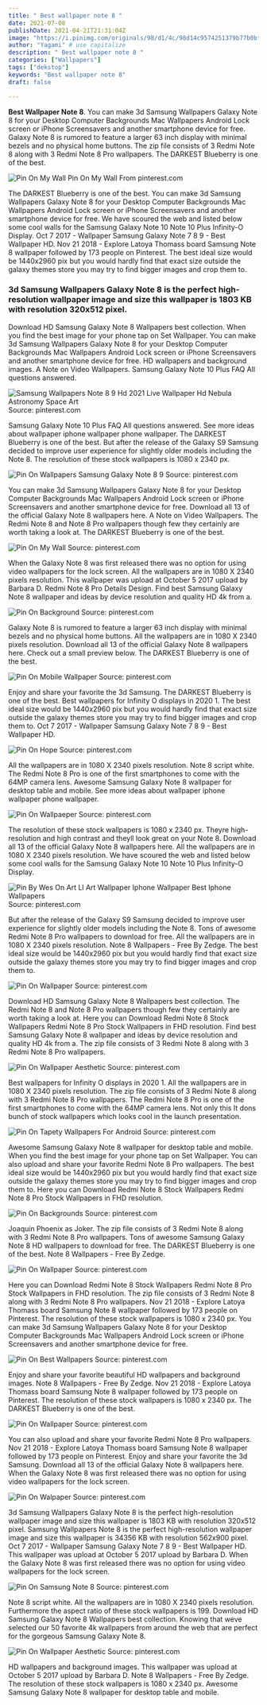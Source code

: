 ```yaml
---
title: " Best wallpaper note 8 "
date: 2021-07-08
publishDate: 2021-04-21T21:31:04Z
image: "https://i.pinimg.com/originals/98/d1/4c/98d14c9574251379b77b0bf50363635e.png"
author: "Yagami" # use capitalize
description: " Best wallpaper note 8 "
categories: ["Wallpapers"]
tags: ["dekstop"]
keywords: "Best wallpaper note 8"
draft: false

---
```



**Best Wallpaper Note 8**. You can make 3d Samsung Wallpapers Galaxy Note 8 for your Desktop Computer Backgrounds Mac Wallpapers Android Lock screen or iPhone Screensavers and another smartphone device for free. Galaxy Note 8 is rumored to feature a larger 63 inch display with minimal bezels and no physical home buttons. The zip file consists of 3 Redmi Note 8 along with 3 Redmi Note 8 Pro wallpapers. The DARKEST Blueberry is one of the best.

![Pin On My Wall](https://i.pinimg.com/236x/47/84/8d/47848d931832aec3504c969aae9e7c12.jpg "Pin On My Wall")
Pin On My Wall From pinterest.com


The DARKEST Blueberry is one of the best. You can make 3d Samsung Wallpapers Galaxy Note 8 for your Desktop Computer Backgrounds Mac Wallpapers Android Lock screen or iPhone Screensavers and another smartphone device for free. We have scoured the web and listed below some cool walls for the Samsung Galaxy Note 10 Note 10 Plus Infinity-O Display. Oct 7 2017 - Wallpaper Samsung Galaxy Note 7 8 9 - Best Wallpaper HD. Nov 21 2018 - Explore Latoya Thomass board Samsung Note 8 wallpaper followed by 173 people on Pinterest. The best ideal size would be 1440x2960 pix but you would hardly find that exact size outside the galaxy themes store you may try to find bigger images and crop them to.

### 3d Samsung Wallpapers Galaxy Note 8 is the perfect high-resolution wallpaper image and size this wallpaper is 1803 KB with resolution 320x512 pixel.

Download HD Samsung Galaxy Note 8 Wallpapers best collection. When you find the best image for your phone tap on Set Wallpaper. You can make 3d Samsung Wallpapers Galaxy Note 8 for your Desktop Computer Backgrounds Mac Wallpapers Android Lock screen or iPhone Screensavers and another smartphone device for free. HD wallpapers and background images. A Note on Video Wallpapers. Samsung Galaxy Note 10 Plus FAQ All questions answered.


![Samsung Wallpapers Note 8 9 Hd 2021 Live Wallpaper Hd Nebula Astronomy Space Art](https://i.pinimg.com/originals/d6/8f/90/d68f90b4999b50f2243f2095901c2b47.jpg "Samsung Wallpapers Note 8 9 Hd 2021 Live Wallpaper Hd Nebula Astronomy Space Art")
Source: pinterest.com

Samsung Galaxy Note 10 Plus FAQ All questions answered. See more ideas about wallpaper iphone wallpaper phone wallpaper. The DARKEST Blueberry is one of the best. But after the release of the Galaxy S9 Samsung decided to improve user experience for slightly older models including the Note 8. The resolution of these stock wallpapers is 1080 x 2340 px.

![Pin On Wallpapers Samsung Galaxy Note 8 9](https://i.pinimg.com/originals/39/8c/d1/398cd146f0de126cf18c381d9de78f3c.jpg "Pin On Wallpapers Samsung Galaxy Note 8 9")
Source: pinterest.com

You can make 3d Samsung Wallpapers Galaxy Note 8 for your Desktop Computer Backgrounds Mac Wallpapers Android Lock screen or iPhone Screensavers and another smartphone device for free. Download all 13 of the official Galaxy Note 8 wallpapers here. A Note on Video Wallpapers. The Redmi Note 8 and Note 8 Pro wallpapers though few they certainly are worth taking a look at. The DARKEST Blueberry is one of the best.

![Pin On My Wall](https://i.pinimg.com/236x/47/84/8d/47848d931832aec3504c969aae9e7c12.jpg "Pin On My Wall")
Source: pinterest.com

When the Galaxy Note 8 was first released there was no option for using video wallpapers for the lock screen. All the wallpapers are in 1080 X 2340 pixels resolution. This wallpaper was upload at October 5 2017 upload by Barbara D. Redmi Note 8 Pro Details Design. Find best Samsung Galaxy Note 8 wallpaper and ideas by device resolution and quality HD 4k from a.

![Pin On Background](https://i.pinimg.com/originals/cb/89/f2/cb89f2f7a01fffac9e82672e59e3980f.jpg "Pin On Background")
Source: pinterest.com

Galaxy Note 8 is rumored to feature a larger 63 inch display with minimal bezels and no physical home buttons. All the wallpapers are in 1080 X 2340 pixels resolution. Download all 13 of the official Galaxy Note 8 wallpapers here. Check out a small preview below. The DARKEST Blueberry is one of the best.

![Pin On Mobile Wallpaper](https://i.pinimg.com/originals/01/66/00/016600b9774d762aced61a119b27d112.png "Pin On Mobile Wallpaper")
Source: pinterest.com

Enjoy and share your favorite the 3d Samsung. The DARKEST Blueberry is one of the best. Best wallpapers for Infinity O displays in 2020 1. The best ideal size would be 1440x2960 pix but you would hardly find that exact size outside the galaxy themes store you may try to find bigger images and crop them to. Oct 7 2017 - Wallpaper Samsung Galaxy Note 7 8 9 - Best Wallpaper HD.

![Pin On Hope](https://i.pinimg.com/originals/d2/f2/08/d2f208f0fe985c26102e557dbde24706.jpg "Pin On Hope")
Source: pinterest.com

All the wallpapers are in 1080 X 2340 pixels resolution. Note 8 script white. The Redmi Note 8 Pro is one of the first smartphones to come with the 64MP camera lens. Awesome Samsung Galaxy Note 8 wallpaper for desktop table and mobile. See more ideas about wallpaper iphone wallpaper phone wallpaper.

![Pin On Wallpaeper](https://i.pinimg.com/originals/a6/5f/fa/a65ffab42cd5189699f4e88652e1be42.jpg "Pin On Wallpaeper")
Source: pinterest.com

The resolution of these stock wallpapers is 1080 x 2340 px. Theyre high-resolution and high contrast and theyll look great on your Note 8. Download all 13 of the official Galaxy Note 8 wallpapers here. All the wallpapers are in 1080 X 2340 pixels resolution. We have scoured the web and listed below some cool walls for the Samsung Galaxy Note 10 Note 10 Plus Infinity-O Display.

![Pin By Wes On Art Ll Art Wallpaper Iphone Wallpaper Best Iphone Wallpapers](https://i.pinimg.com/originals/7d/75/e0/7d75e053b6641e9a8e1cd9fdcbfb3421.jpg "Pin By Wes On Art Ll Art Wallpaper Iphone Wallpaper Best Iphone Wallpapers")
Source: pinterest.com

But after the release of the Galaxy S9 Samsung decided to improve user experience for slightly older models including the Note 8. Tons of awesome Redmi Note 8 Pro wallpapers to download for free. All the wallpapers are in 1080 X 2340 pixels resolution. Note 8 Wallpapers - Free By Zedge. The best ideal size would be 1440x2960 pix but you would hardly find that exact size outside the galaxy themes store you may try to find bigger images and crop them to.

![Pin On Wallpaper](https://i.pinimg.com/originals/09/ac/ce/09acce1703e6f09a4afb75f64af9f928.jpg "Pin On Wallpaper")
Source: pinterest.com

Download HD Samsung Galaxy Note 8 Wallpapers best collection. The Redmi Note 8 and Note 8 Pro wallpapers though few they certainly are worth taking a look at. Here you can Download Redmi Note 8 Stock Wallpapers Redmi Note 8 Pro Stock Wallpapers in FHD resolution. Find best Samsung Galaxy Note 8 wallpaper and ideas by device resolution and quality HD 4k from a. The zip file consists of 3 Redmi Note 8 along with 3 Redmi Note 8 Pro wallpapers.

![Pin On Wallpaper Aesthetic](https://i.pinimg.com/originals/34/a8/c2/34a8c2977ab6e09b05076e7a6c2c4774.jpg "Pin On Wallpaper Aesthetic")
Source: pinterest.com

Best wallpapers for Infinity O displays in 2020 1. All the wallpapers are in 1080 X 2340 pixels resolution. The zip file consists of 3 Redmi Note 8 along with 3 Redmi Note 8 Pro wallpapers. The Redmi Note 8 Pro is one of the first smartphones to come with the 64MP camera lens. Not only this It dons bunch of stock wallpapers which looks cool in the launch presentation.

![Pin On Tapety Wallpapers For Android](https://i.pinimg.com/originals/fa/86/12/fa86129770b8b57e71fe8a458bccdbcf.jpg "Pin On Tapety Wallpapers For Android")
Source: pinterest.com

Awesome Samsung Galaxy Note 8 wallpaper for desktop table and mobile. When you find the best image for your phone tap on Set Wallpaper. You can also upload and share your favorite Redmi Note 8 Pro wallpapers. The best ideal size would be 1440x2960 pix but you would hardly find that exact size outside the galaxy themes store you may try to find bigger images and crop them to. Here you can Download Redmi Note 8 Stock Wallpapers Redmi Note 8 Pro Stock Wallpapers in FHD resolution.

![Pin On Backgrounds](https://i.pinimg.com/originals/c4/bf/5f/c4bf5ff16bfc5ab0a434168153321d85.jpg "Pin On Backgrounds")
Source: pinterest.com

Joaquin Phoenix as Joker. The zip file consists of 3 Redmi Note 8 along with 3 Redmi Note 8 Pro wallpapers. Tons of awesome Samsung Galaxy Note 8 HD wallpapers to download for free. The DARKEST Blueberry is one of the best. Note 8 Wallpapers - Free By Zedge.

![Pin On Wallpaper](https://i.pinimg.com/originals/38/12/4e/38124ea51b67f46c49eb0d8ec303253b.jpg "Pin On Wallpaper")
Source: pinterest.com

Here you can Download Redmi Note 8 Stock Wallpapers Redmi Note 8 Pro Stock Wallpapers in FHD resolution. The zip file consists of 3 Redmi Note 8 along with 3 Redmi Note 8 Pro wallpapers. Nov 21 2018 - Explore Latoya Thomass board Samsung Note 8 wallpaper followed by 173 people on Pinterest. The resolution of these stock wallpapers is 1080 x 2340 px. You can make 3d Samsung Wallpapers Galaxy Note 8 for your Desktop Computer Backgrounds Mac Wallpapers Android Lock screen or iPhone Screensavers and another smartphone device for free.

![Pin On Best Wallpapers](https://i.pinimg.com/originals/f3/8f/8f/f38f8f51b6c6ed396627ae614d327d9c.png "Pin On Best Wallpapers")
Source: pinterest.com

Enjoy and share your favorite beautiful HD wallpapers and background images. Note 8 Wallpapers - Free By Zedge. Nov 21 2018 - Explore Latoya Thomass board Samsung Note 8 wallpaper followed by 173 people on Pinterest. The resolution of these stock wallpapers is 1080 x 2340 px. The DARKEST Blueberry is one of the best.

![Pin On Wallpaper](https://i.pinimg.com/originals/30/b7/44/30b744223d9f247e96a5a3e31b1e344f.png "Pin On Wallpaper")
Source: pinterest.com

You can also upload and share your favorite Redmi Note 8 Pro wallpapers. Nov 21 2018 - Explore Latoya Thomass board Samsung Note 8 wallpaper followed by 173 people on Pinterest. Enjoy and share your favorite the 3d Samsung. Download all 13 of the official Galaxy Note 8 wallpapers here. When the Galaxy Note 8 was first released there was no option for using video wallpapers for the lock screen.

![Pin On Walpaper](https://i.pinimg.com/originals/1a/e0/97/1ae0971c82127c97a6b85f38f287028e.png "Pin On Walpaper")
Source: pinterest.com

3d Samsung Wallpapers Galaxy Note 8 is the perfect high-resolution wallpaper image and size this wallpaper is 1803 KB with resolution 320x512 pixel. Samsung Wallpapers Note 8 is the perfect high-resolution wallpaper image and size this wallpaper is 34356 KB with resolution 562x900 pixel. Oct 7 2017 - Wallpaper Samsung Galaxy Note 7 8 9 - Best Wallpaper HD. This wallpaper was upload at October 5 2017 upload by Barbara D. When the Galaxy Note 8 was first released there was no option for using video wallpapers for the lock screen.

![Pin On Samsung Note 8](https://i.pinimg.com/736x/5d/98/fc/5d98fc5403163042db65d57f9260029e.jpg "Pin On Samsung Note 8")
Source: pinterest.com

Note 8 script white. All the wallpapers are in 1080 X 2340 pixels resolution. Furthermore the aspect ratio of these stock wallpapers is 199. Download HD Samsung Galaxy Note 8 Wallpapers best collection. Knowing that weve selected our 50 favorite 4k wallpapers from around the web that are perfect for the gorgeous Samsung Galaxy Note 8.

![Pin On Wallpaper Aesthetic](https://i.pinimg.com/originals/98/d1/4c/98d14c9574251379b77b0bf50363635e.png "Pin On Wallpaper Aesthetic")
Source: pinterest.com

HD wallpapers and background images. This wallpaper was upload at October 5 2017 upload by Barbara D. Note 8 Wallpapers - Free By Zedge. The resolution of these stock wallpapers is 1080 x 2340 px. Awesome Samsung Galaxy Note 8 wallpaper for desktop table and mobile.

